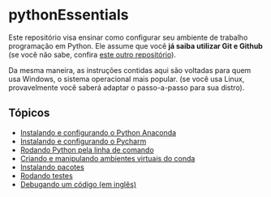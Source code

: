 # pythonEssentials

Este repositório visa ensinar como configurar seu ambiente de trabalho programação em Python. 
Ele assume que você **já saiba utilizar Git e Github** (se você não sabe, confira [este outro
repositório](https://github.com/CTISM-Prof-Henry/gitEssentials)).

Da mesma maneira, as instruções contidas aqui são voltadas para quem usa Windows, o sistema
operacional mais popular. (se você usa Linux, provavelmente você saberá adaptar o passo-a-passo
para sua distro).

## Tópicos

* [Instalando e configurando o Python Anaconda](chapters/anaconda.md) 
* [Instalando e configurando o Pycharm](chapters/pycharm.md)
* [Rodando Python pela linha de comando](chapters/commandline_python.md)
* [Criando e manipulando ambientes virtuais do conda](chapters/venvs.md)
* [Instalando pacotes](chapters/packages.md)
* [Rodando testes](chapters/tests.md)
* [Debugando um código (em inglês)](https://www.jetbrains.com/help/pycharm/part-1-debugging-python-code.html)
